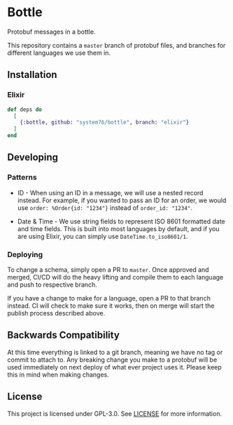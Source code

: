 # Bottle

Protobuf messages in a bottle.

This repository contains a `master` branch of protobuf files, and branches for
different languages we use them in.

## Installation

### Elixir

```elixir
def deps do
  [
    {:bottle, github: "system76/bottle", branch: "elixir"}
  ]
end
```

## Developing

### Patterns

- ID - When using an ID in a message, we will use a nested record instead. For example, if you wanted to pass an ID
for an order, we would use `order: %Order{id: "1234"}` instead of `order_id: "1234"`.

- Date & Time - We use string fields to represent ISO 8601 formatted date and time fields. This is built into most
languages by default, and if you are using Elixir, you can simply use `DateTime.to_iso8601/1`.

### Deploying

To change a schema, simply open a PR to `master`. Once approved and merged,
CI/CD will do the heavy lifting and compile them to each language and push to
respective branch.

If you have a change to make for a language, open a PR to that branch instead.
CI will check to make sure it works, then on merge will start the publish
process described above.

## Backwards Compatibility

At this time everything is linked to a git branch, meaning we have no tag or
commit to attach to. Any breaking change you make to a protobuf will be used
immediately on next deploy of what ever project uses it. Please keep this in
mind when making changes.

## License

This project is licensed under GPL-3.0. See [LICENSE](LICENSE) for more
information.
